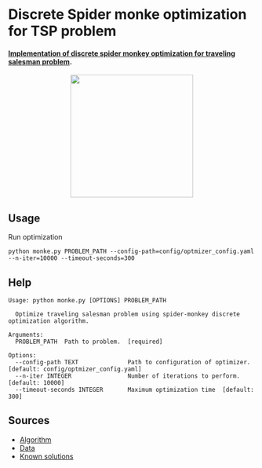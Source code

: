 # Discrete Spider monke optimization for TSP problem
#### [Implementation of discrete spider monkey optimization for traveling salesman problem](https://www.youtube.com/watch?v=1XwimHTXYdQ).

<p align="center">
    <img src="https://user-images.githubusercontent.com/44975359/236620465-8a519905-4af2-44e9-8c12-ba91c26f6860.png" width="250" height="250" style="display: block; margin: 0 auto"/>
</p>


## Usage
Run optimization
```
python monke.py PROBLEM_PATH --config-path=config/optmizer_config.yaml --n-iter=10000 --timeout-seconds=300
```

## Help
```
Usage: python monke.py [OPTIONS] PROBLEM_PATH

  Optimize traveling salesman problem using spider-monkey discrete optimization algorithm.

Arguments:
  PROBLEM_PATH  Path to problem.  [required]

Options:
  --config-path TEXT              Path to configuration of optimizer. [default: config/optmizer_config.yaml]
  --n-iter INTEGER                Number of iterations to perform.  [default: 10000]
  --timeout-seconds INTEGER       Maximum optimization time  [default: 300]
```

## Sources
* [Algorithm](https://www.sciencedirect.com/science/article/pii/S1568494619306684)
* [Data](http://comopt.ifi.uni-heidelberg.de/software/TSPLIB95/atsp/)
* [Known solutions](http://comopt.ifi.uni-heidelberg.de/software/TSPLIB95/ATSP.html)